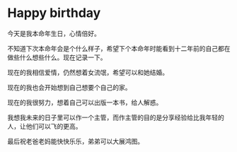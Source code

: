 Happy birthday
=======

今天是我本命年生日，心情倍好。

不知道下次本命年会是个什么样子，希望下个本命年时能看到十二年前的自己都在做些什么想些什么。现在记录一下。

现在的我相信爱情，仍然想着女流氓，希望可以和她结婚。

现在的我也会开始想到自己想要个自己的家。

现在的我很努力，想着自己可以出版一本书，给人解惑。

我想我未来的日子里可以作一个主管，而作主管的目的是分享经验给比我年轻的人，让他们可以飞的更高。

最后祝老爸老妈能快快乐乐，弟弟可以大展鸿图。
